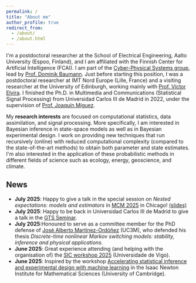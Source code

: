 ```yaml
---
permalink: /
title: "About me"
author_profile: true
redirect_from: 
  - /about/
  - /about.html
---
```


I'm a postdoctoral researcher at the School of Electrical Engineering, Aalto University (Espoo, Finland), and I am affiliated with the Finnish Center for Artificial Intelligence (FCAI). I am part of the [Cyber-Physical Systems group](https://www.aalto.fi/en/department-of-electrical-engineering-and-automation/cyber-physical-systems), lead by [Prof. Dominik Baumann](https://baumanndominik.github.io/). Just before starting this position, I was a postdoctoral researcher at IMT Nord Europe (Lille, France) and a visiting researcher at the University of Edinburgh, working mainly with [Prof. Víctor Elvira](https://victorelvira.github.io/). I finished the Ph.D. in Multimedia and Communications (Statistical Signal Processing) from Universidad Carlos III de Madrid in 2022, under the supervision of [Prof. Joaquí­n Mí­guez](https://jmiguez.webs.tsc.uc3m.es/).

My **research interests** are focused on computational statistics, data assimilation, and signal processing. More specifically, I am interested in Bayesian inference in state-space models as well as in Bayesian experimental design. I work on providing new techniques that run recursively (online) with reduced computational complexity (compared to the state-of-the-art methods) to obtain both parameter and state estimates. I'm also interested in the application of these probabilistic methods in different fields of science such as ecology, energy, geoscience, and climate.

## News

- **July 2025**: Happy to give a talk in the special session on *Nested expectations: models and estimators* in [MCM 2025](https://fjhickernell.github.io/mcm2025/) in Chicago! [(slides)](http://sarapv.github.io/files/slides/2025_MCM.pdf)
- **July 2025**: Happy to be back in Universidad Carlos III de Madrid to give a talk in the [GTS Seminar](https://gts.tsc.uc3m.es/gts-seminars/).
- **July 2025**:Honoured to serve as a committee member for the PhD defense of [José Alberto Martínez-Ordóñez](https://www.linkedin.com/in/jose-alberto-martinez-ordo%C3%B1ez-341607114/) (UC3M), who defended his thesis *Discrete-time nonlinear Markov switching models: stability, inference and physical applications*.
- **June 2025**: Great experience attending (and helping with the organisation of) the [SIC workshop 2025](https://comonsens.webs.tsc.uc3m.es/comonsens-2/sic25/) (Universidade de Vigo).
- **June 2025**: Inspired by the workshop [Accelerating statistical inference and experimental design with machine learning](https://www.newton.ac.uk/event/rclw03/) in the Isaac Newton Institute for Mathematical Sciences (University of Cambridge).
